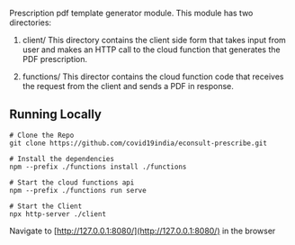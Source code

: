 Prescription pdf template generator module.
This module has two directories:
1) client/ 
	This directory contains the client side form that takes input from user and makes an HTTP call to the cloud function that generates the PDF prescription.

2) functions/
	This director contains the cloud function code that receives the request from the client and sends a PDF in response.
	
## Running Locally
```shell script
# Clone the Repo
git clone https://github.com/covid19india/econsult-prescribe.git

# Install the dependencies
npm --prefix ./functions install ./functions

# Start the cloud functions api
npm --prefix ./functions run serve

# Start the Client
npx http-server ./client
```
Navigate to [http://127.0.0.1:8080/](http://127.0.0.1:8080/) in the browser

